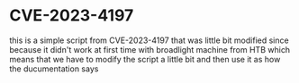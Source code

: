 # CVE-2023-4197
this is a simple script from CVE-2023-4197 that was little bit modified since because it didn't work at first time with broadlight machine from HTB which means that we have to modify the script a little bit and then use it as how the ducumentation says
